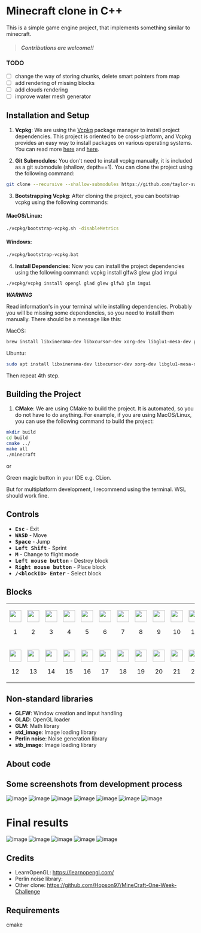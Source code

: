 # Minecraft clone in C++
This is a simple game engine project, that implements something similar to minecraft.

> #### **_Contributions are welcome!!_**
### TODO
- [ ] change the way of storing chunks, delete smart pointers from map
- [ ] add rendering of missing blocks
- [ ] add clouds rendering
- [ ] improve water mesh generator

## Installation and Setup 

1. **Vcpkg**: We are using the [Vcpkg](https://github.com/microsoft/vcpkg) package manager to install project dependencies. This project is oriented to be cross-platform, and Vcpkg provides an easy way to install packages on various operating systems.
   You can read more [here](https://vcpkg.io/en/) and [here](https://learn.microsoft.com/en-us/vcpkg/get_started/overview).

2. **Git Submodules**: You don't need to install vcpkg manually, it is included as a git submodule (shallow, depth==1). You can clone the project using the following command:
```bash
git clone --recursive --shallow-submodules https://github.com/taylor-swif/minecraft.git
```
3. **Bootstrapping Vcpkg**: After cloning the project, you can bootstrap vcpkg using the following commands:

#### MacOS/Linux:
```bash
./vcpkg/bootstrap-vcpkg.sh -disableMetrics
```

#### Windows:
```bash
./vcpkg/bootstrap-vcpkg.bat
```

4. **Install Dependencies**: Now you can install the project dependencies using the following command:
   vcpkg install glfw3 glew glad imgui

```bash
./vcpkg/vcpkg install opengl glad glew glfw3 glm imgui
```
***WARNING***

Read information's in your terminal while installing dependencies. Probably you will be missing some dependencies, so you need to install them manually.
There should be a message like this:

MacOS:
```bash
brew install libxinerama-dev libxcursor-dev xorg-dev libglu1-mesa-dev pkg-config
```

Ubuntu:
```bash
sudo apt install libxinerama-dev libxcursor-dev xorg-dev libglu1-mesa-dev pkg-config
```

Then repeat 4th step.

## Building the Project
1. **CMake**: We are using CMake to build the project. It is automated, so you do not have to do anything. 
   For example, if you are using MacOS/Linux, you can use the following command to build the project:
```bash
mkdir build
cd build
cmake ../
make all
./minecraft
```

or

Green magic button in your IDE e.g. CLion.

But for multiplatform development, I recommend using the terminal. WSL should work fine.

## Controls
- <kbd>**Esc**</kbd> - Exit
- <kbd>**W**</kbd><kbd>**A**</kbd><kbd>**S**</kbd><kbd>**D**</kbd> - Move
- <kbd>**Space**</kbd> - Jump
- <kbd>**Left Shift**</kbd> - Sprint
- <kbd>**M**</kbd> - Change to flight mode
- <kbd>**Left mouse button**</kbd> - Destroy block
- <kbd>**Right mouse button**</kbd> - Place block
- <kbd>**/\<blockID> Enter**</kbd> - Select block

## Blocks
<table>
  <tr>
    <td>
      <p align="center"><img src="screenshots/blocks/dirt.png" style="width: 32px; height: 32px;"></p>
      <p align="center">1</p>
    </td>
    <td>
      <p align="center"><img src="screenshots/blocks/grass.png" style="width: 32px; height: 32px;"></p>
      <p align="center">2</p>
    </td>
    <td>
      <p align="center"><img src="screenshots/blocks/sand.png" style="width: 32px; height: 32px;"></p>
      <p align="center">3</p>
    </td>
    <td>
      <p align="center"><img src="screenshots/blocks/gravel.png" style="width: 32px; height: 32px;"></p>
      <p align="center">4</p>
    </td>
    <td>
      <p align="center"><img src="screenshots/blocks/rock.png" style="width: 32px; height: 32px;"></p>
      <p align="center">5</p>
    </td>
    <td>
      <p align="center"><img src="screenshots/blocks/oak_wood.png" style="width: 32px; height: 32px;"></p>
      <p align="center">6</p>
    </td>
    <td>
      <p align="center"><img src="screenshots/blocks/oak_planks.png" style="width: 32px; height: 32px;"></p>
      <p align="center">7</p>
    </td>
    <td>
      <p align="center"><img src="screenshots/blocks/birch_wood.png" style="width: 32px; height: 32px;"></p>
      <p align="center">8</p>
    </td>
    <td>
      <p align="center"><img src="screenshots/blocks/birch_planks.png" style="width: 32px; height: 32px;"></p>
      <p align="center">9</p>
    </td>
    <td>
      <p align="center"><img src="screenshots/blocks/leafs.png" style="width: 32px; height: 32px;"></p>
      <p align="center">10</p>
    </td>
    <td>
      <p align="center"><img src="screenshots/blocks/cactus.png" style="width: 32px; height: 32px;"></p>
      <p align="center">11</p>
    </td>
  </tr>
  <tr>
    <td>
      <p align="center"><img src="screenshots/blocks/snow.png" style="width: 32px; height: 32px;"></p>
      <p align="center">12</p>
    </td>
    <td>
      <p align="center"><img src="screenshots/blocks/full_snow.png" style="width: 32px; height: 32px;"></p>
      <p align="center">13</p>
    </td>
    <td>
      <p align="center"><img src="screenshots/blocks/watermelon.png" style="width: 32px; height: 32px;"></p>
      <p align="center">14</p>
    </td>
    <td>
      <p align="center"><img src="screenshots/blocks/pumpkin.png" style="width: 32px; height: 32px;"></p>
      <p align="center">15</p>
    </td>
    <td>
      <p align="center"><img src="screenshots/blocks/coal_vein.png" style="width: 32px; height: 32px;"></p>
      <p align="center">16</p>
    </td>
    <td>
      <p align="center"><img src="screenshots/blocks/iron_vein.png" style="width: 32px; height: 32px;"></p>
      <p align="center">17</p>
    </td>
    <td>
      <p align="center"><img src="screenshots/blocks/emerald_vein.png" style="width: 32px; height: 32px;"></p>
      <p align="center">18</p>
    </td>
    <td>
      <p align="center"><img src="screenshots/blocks/diamond_vein.png" style="width: 32px; height: 32px;"></p>
      <p align="center">19</p>
    </td>
    <td>
      <p align="center"><img src="screenshots/blocks/bedrock.png" style="width: 32px; height: 32px;"></p>
      <p align="center">20</p>
    </td>
    <td>
      <p align="center"><img src="screenshots/blocks/brick.png" style="width: 32px; height: 32px;"></p>
      <p align="center">21</p>
    </td>
    <td>
      <p align="center"><img src="screenshots/blocks/water.png" style="width: 32px; height: 32px;"></p>
      <p align="center">22</p>
    </td>
  </tr>
</table>


## Non-standard libraries

- **GLFW**: Window creation and input handling
- **GLAD**: OpenGL loader
- **GLM**: Math library
- **std_image**: Image loading library
- **Perlin noise**: Noise generation library
- **stb_image**: Image loading library

## About code

## Some screenshots from development process
![image](screenshots/s10.png)
![image](screenshots/s20.png)
![image](screenshots/s30.png)
![image](screenshots/s35.png)
![image](screenshots/s40.png)
![image](screenshots/s50.png)
![image](screenshots/s60.png)

##

# Final results
![image](screenshots/final1.jpeg)
![image](screenshots/final2.jpeg)
![image](screenshots/final3.jpeg)
![image](screenshots/final4.jpeg)
![image](screenshots/house.jpg)

##

## Credits 
- LearnOpenGL: https://learnopengl.com/
- Perlin noise library:
- Other clone: https://github.com/Hopson97/MineCraft-One-Week-Challenge

## Requirements
cmake
